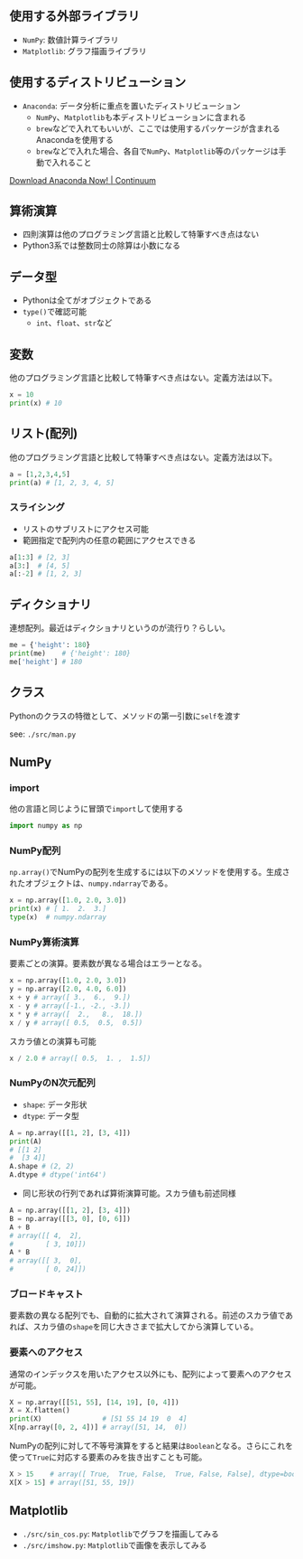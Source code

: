 ## 使用する外部ライブラリ
* `NumPy`: 数値計算ライブラリ
* `Matplotlib`: グラフ描画ライブラリ

## 使用するディストリビューション
* `Anaconda`: データ分析に重点を置いたディストリビューション
    * `NumPy`、`Matplotlib`も本ディストリビューションに含まれる
    * `brew`などで入れてもいいが、ここでは使用するパッケージが含まれるAnacondaを使用する
    * `brew`などで入れた場合、各自で`NumPy`、`Matplotlib`等のパッケージは手動で入れること

[Download Anaconda Now\! \| Continuum](https://www.continuum.io/downloads#osx)

## 算術演算
* 四則演算は他のプログラミング言語と比較して特筆すべき点はない
* Python3系では整数同士の除算は小数になる

## データ型
* Pythonは全てがオブジェクトである
* `type()`で確認可能
    * `int`、`float`、`str`など

## 変数
他のプログラミング言語と比較して特筆すべき点はない。定義方法は以下。

```python
x = 10
print(x) # 10
```

## リスト(配列)
他のプログラミング言語と比較して特筆すべき点はない。定義方法は以下。

```python
a = [1,2,3,4,5]
print(a) # [1, 2, 3, 4, 5]
```

### スライシング
* リストのサブリストにアクセス可能
* 範囲指定で配列内の任意の範囲にアクセスできる

```python
a[1:3] # [2, 3]
a[3:]  # [4, 5]
a[:-2] # [1, 2, 3]
```

## ディクショナリ
連想配列。最近はディクショナリというのが流行り？らしい。

```python
me = {'height': 180}
print(me)    # {'height': 180}
me['height'] # 180
```

## クラス
Pythonのクラスの特徴として、メソッドの第一引数に`self`を渡す

see: `./src/man.py`

## NumPy
### import
他の言語と同じように冒頭で`import`して使用する

```python
import numpy as np
```

### NumPy配列
`np.array()`でNumPyの配列を生成するには以下のメソッドを使用する。生成されたオブジェクトは、`numpy.ndarray`である。

```python
x = np.array([1.0, 2.0, 3.0])
print(x) # [ 1.  2.  3.]
type(x)  # numpy.ndarray
```

### NumPy算術演算
要素ごとの演算。要素数が異なる場合はエラーとなる。

```python
x = np.array([1.0, 2.0, 3.0])
y = np.array([2.0, 4.0, 6.0])
x + y # array([ 3.,  6.,  9.])
x - y # array([-1., -2., -3.])
x * y # array([  2.,   8.,  18.])
x / y # array([ 0.5,  0.5,  0.5])
```

スカラ値との演算も可能

```python
x / 2.0 # array([ 0.5,  1. ,  1.5])
```

### NumPyのN次元配列
* `shape`: データ形状
* `dtype`: データ型

```python
A = np.array([[1, 2], [3, 4]])
print(A)
# [[1 2]
#  [3 4]]
A.shape # (2, 2)
A.dtype # dtype('int64')
```

* 同じ形状の行列であれば算術演算可能。スカラ値も前述同様

```python
A = np.array([[1, 2], [3, 4]])
B = np.array([[3, 0], [0, 6]])
A + B
# array([[ 4,  2],
#        [ 3, 10]])
A * B
# array([[ 3,  0],
#        [ 0, 24]])
```

### ブロードキャスト
要素数の異なる配列でも、自動的に拡大されて演算される。前述のスカラ値であれば、スカラ値の`shape`を同じ大きさまで拡大してから演算している。

### 要素へのアクセス
通常のインデックスを用いたアクセス以外にも、配列によって要素へのアクセスが可能。

```python
X = np.array([[51, 55], [14, 19], [0, 4]])
X = X.flatten()
print(X)               # [51 55 14 19  0  4]
X[np.array([0, 2, 4])] # array([51, 14,  0])
```

NumPyの配列に対して不等号演算をすると結果は`Boolean`となる。さらにこれを使って`True`に対応する要素のみを抜き出すことも可能。

```python
X > 15    # array([ True,  True, False,  True, False, False], dtype=bool)
X[X > 15] # array([51, 55, 19])
```

## Matplotlib
* `./src/sin_cos.py`: `Matplotlib`でグラフを描画してみる
* `./src/imshow.py`: `Matplotlib`で画像を表示してみる